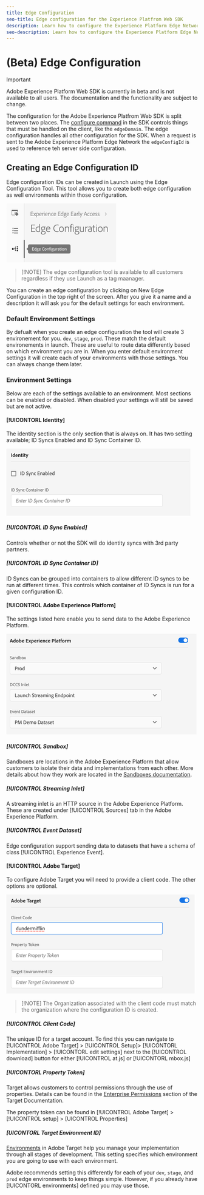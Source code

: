 ```yaml
---
title: Edge Configuration
seo-title: Edge configuration for the Experience Platfrom Web SDK
description: Learn how to configure the Experience Platform Edge Network. 
seo-description: Learn how to configure the Experience Platform Edge Network. 
---
```


# (Beta) Edge Configuration

>[!IMPORTANT]
>
>Adobe Experience Platform Web SDK is currently in beta and is not available to all users. The documentation and the functionality are subject to change.


The configuration for the Adobe Experience Platfrom Web SDK is split between two places. The [configure command](configuring-the-sdk.md) in the SDK controls things that must be handled on the client, like the `edgeDomain`. The edge configuration handles all other configuration for the SDK. When a request is sent to the Adobe Experience Platform Edge Network the `edgeConfigId` is used to reference teh server side configuration.

## Creating an Edge Configuration ID

Edge configuration IDs can be created in Launch using the Edge Configuration Tool. This tool allows you to create both edge configuration as well environments within those configuration. 

![edge configuration tool navigation](../../assets/edge_configuration_nav.png)

>[!NOTE] The edge configuration tool is available to all customers regardless if they use Launch as a tag maanager.

You can create an edge configuration by clicking on New Edge Configuration in the top right of the screen. After you give it a name and a description it will ask you for the default settings for each environment. 

### Default Environment Settings

By defualt when you create an edge configuration the tool will create 3 environement for you. `dev`, `stage`, `prod`. These match the default environements in launch. These are useful to route data differently based on which environment you are in. When you enter default environment settings it will create each of your environments with those settings. You can always change them later.

### Environment Settings

Below are each of the settings available to an environment. Most sections can be enabled or disabled. When disabled your settings will still be saved but are not active.

#### [!UICONTORL Identity]

The identity section is the only section that is always on. It has two setting available; ID Syncs Enabled and ID Sync Container ID.

![Identity section of the configuration UI](../../assets/edge_configuration_identity.png)

##### [!UICONTORL ID Sync Enabled]

Controls whether or not the SDK will do identity syncs with 3rd party partners.

##### [!UICONTORL ID Sync Container ID]

ID Syncs can be grouped into containers to allow different ID syncs to be run at different times. This controls which container of ID Syncs is run for a given configuration ID.

#### [!UICONTROL Adobe Experience Platform]

The settings listed here enable you to send data to the Adobe Experience Platform.

![Adobe Experience Platform settings block](../../assets/edge_configuration_aep.png)

##### [!UICONTROL Sandbox]

Sandboxes are locations in the Adobe Experience Platform that allow customers to isolate their data and implementations from each other. More details about how they work are located in the [Sandboxes documentation](help/sandboxes/home.md).

##### [!UICONTROL Streaming Inlet]

A streaming inlet is an HTTP source in the Adobe Experience Platform. These are created under [!UICONTROL Sources] tab in the Adobe Experience Platform.

##### [!UICONTROL Event Dataset]

Edge configuration support sending data to datasets that have a schema of class [!UICONTROL Experience Event].

#### [!UICONTROL Adobe Target]

To configure Adobe Target you will need to provide a client code. The other options are optional.

![Adobe Target settings block](../../assets/edge_configuration_target.png)

>[!NOTE] The Organization associated with the client code must match the organization where the configuration ID is created.

##### [!UICONTROL Client Code]

The unique ID for a target account. To find this you can navigate to [!UICONTROL Adobe Target] > [!UICONTROL Setup]> [!UICONTORL Implementation] > [!UICONTORL edit settings] next to the [!UICONTROL download] button for either [!UICONTROL at.js] or [!UICONTORL mbox.js]

##### [!UICONTORL Property Token]

Target allows customers to control permissions through the use of properties. Details can be found in the [Enterprise Permissions](https://docs.adobe.com/content/help/en/target/using/administer/manage-users/enterprise/properties-overview.html) section of the Target Documentation.

The property token can be found in [!UICONTROL Adobe Target] > [!UICONTROL setup] > [UICONTROL Properties]

##### [UICONTORL Target Environment ID]

[Environments](https://docs.adobe.com/content/help/en/target/using/administer/hosts.html) in Adobe Target help you manage your implementation through all stages of development. This setting specifies which environment you are going to use with each environment. 

Adobe recommends setting this differently for each of your `dev`, `stage`, and `prod` edge environments to keep things simple. However, if you already have [!UICONTORL environments] defined you may use those.

